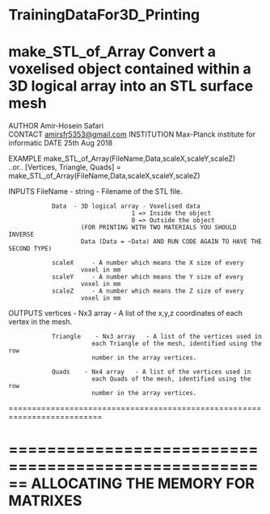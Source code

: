 # TrainingDataFor3D_Printing   

  make_STL_of_Array  Convert a voxelised object contained within a 3D logical array into an STL surface mesh
 ==========================================================================
  AUTHOR        Amir-Hosein Safari  
  CONTACT       amirsfr5353@gmail.com
  INSTITUTION   Max-Planck institute for informatic
  DATE          25th Aug 2018
 
  EXAMPLE       make_STL_of_Array(FileName,Data,scaleX,scaleY,scaleZ)  
        ..or..  [Vertices, Triangle, Quads] = make_STL_of_Array(FileName,Data,scaleX,scaleY,scaleZ)
 
  INPUTS        FileName   - string            - Filename of the STL file.
 
                Data  - 3D logical array - Voxelised data
                                      1 => Inside the object
                                      0 => Outside the object
                        (FOR PRINTING WITH TWO MATERIALS YOU SHOULD INVERSE
                        Data (Data = ~Data) AND RUN CODE AGAIN TO HAVE THE SECOND TYPE)
 
                scaleX     - A number which means the X size of every
                        voxel in mm
                scaleY     - A number which means the Y size of every 
                        voxel in mm
                scaleZ     - A number which means the Z size of every
                        voxel in mm
 
 
  OUTPUTS       vertices - Nx3 array   - A list of the x,y,z coordinates of
                           each vertex in the mesh.
                
                Triangle    - Nx3 array   - A list of the vertices used in
                           each Triangle of the mesh, identified using the row
                           number in the array vertices.
 
                Quads    - Nx4 array   - A list of the vertices used in
                           each Quads of the mesh, identified using the row
                           number in the array vertices.
 ==========================================================================

 ======================================================
    ALLOCATING THE MEMORY FOR MATRIXES
 ======================================================
